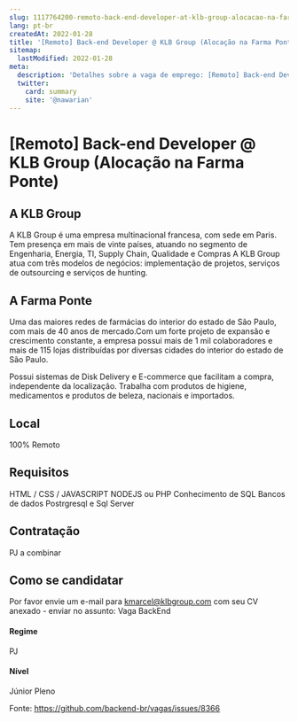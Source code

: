```yaml
---
slug: 1117764200-remoto-back-end-developer-at-klb-group-alocacao-na-farma-ponte
lang: pt-br
createdAt: 2022-01-28
title: '[Remoto] Back-end Developer @ KLB Group (Alocação na Farma Ponte) - Vaga de Emprego'
sitemap:
  lastModified: 2022-01-28
meta:
  description: 'Detalhes sobre a vaga de emprego: [Remoto] Back-end Developer @ KLB Group (Alocação na Farma Ponte)'
  twitter:
    card: summary
    site: '@nawarian'
---
```


# [Remoto] Back-end Developer @ KLB Group (Alocação na Farma Ponte)

## A KLB Group
A KLB Group é uma empresa multinacional francesa, com sede em Paris. Tem presença em mais de vinte países, atuando no segmento de Engenharia, Energia, TI, Supply Chain, Qualidade e Compras A KLB Group atua com três modelos de negócios: implementação de projetos, serviços de outsourcing e serviços de hunting.
 
## A Farma Ponte
Uma das maiores redes de farmácias do interior do estado de São Paulo, com mais de 40 anos de mercado.Com um forte projeto de expansão e crescimento constante, a empresa possui mais de 1 mil colaboradores e mais de 115 lojas distribuídas por diversas cidades do interior do estado de São Paulo.
 
Possui sistemas de Disk Delivery e E-commerce que facilitam a compra, independente da localização. Trabalha com produtos de higiene, medicamentos e produtos de beleza, nacionais e importados.
 
## Local
100% Remoto
 
## Requisitos

HTML / CSS / JAVASCRIPT
NODEJS ou PHP
Conhecimento de SQL
Bancos de dados Postrgresql e Sql Server

## Contratação
PJ a combinar

## Como se candidatar

Por favor envie um e-mail para [kmarcel@klbgroup.com](mailto:kmarcel@klbgroup.com) com seu CV anexado - enviar no assunto: Vaga BackEnd

#### Regime
PJ

#### Nível
Júnior
Pleno

Fonte: https://github.com/backend-br/vagas/issues/8366